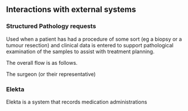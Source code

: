 ## Interactions with external systems



### Structured Pathology requests

Used when a patient has had a procedure of some sort (eg a biopsy or a tumour resection) and clinical data is entered to support pathological examination of the samples to assist with treatment planning.

The overall flow is as follows.

The surgeon (or their representative)



### Elekta

Elekta is a system that records medication administrations 
